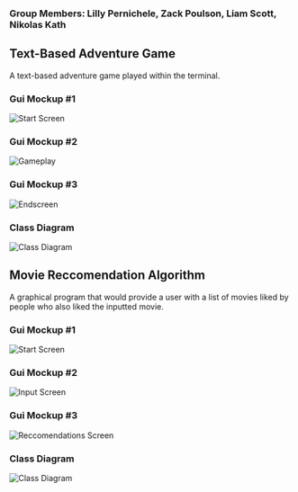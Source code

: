### Group Members: Lilly Pernichele, Zack Poulson, Liam Scott, Nikolas Kath
## Text-Based Adventure Game
A text-based adventure game played within the terminal.

### Gui Mockup #1
![Start Screen](https://github.com/foolbuffoon/T4Project/blob/main/images/textadventurestart.png?raw=true)
### Gui Mockup #2
![Gameplay](https://github.com/foolbuffoon/T4Project/blob/main/images/textadventuregameplay.png?raw=true)
### Gui Mockup #3
![Endscreen](https://github.com/foolbuffoon/T4Project/blob/main/images/textadventureend.png?raw=true)
### Class Diagram
![Class Diagram](https://github.com/foolbuffoon/T4Project/blob/main/images/Untitled.drawio.png)
## Movie Reccomendation Algorithm
A graphical program that would provide a user with a list of movies liked by people who also liked the inputted movie.

### Gui Mockup #1
![Start Screen]()
### Gui Mockup #2
![Input Screen]()
### Gui Mockup #3
![Reccomendations Screen]()
### Class Diagram
![Class Diagram]()
